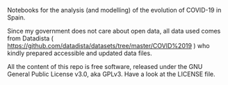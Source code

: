 Notebooks for the analysis (and modelling) of the evolution of COVID-19 in Spain.

Since my government does not care about open data, all data used comes from Datadista ( https://github.com/datadista/datasets/tree/master/COVID%2019 ) who kindly prepared accessible and updated data files.

All the content of this repo is free software, released under the GNU General Public License v3.0, aka GPLv3. Have a look at the LICENSE file.
